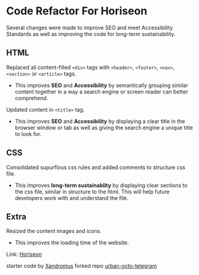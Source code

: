 # Code Refactor For Horiseon

Several changes were made to improve SEO and meet Accessibility Standards as well as improving the code for long-term sustainability.

## HTML
Replaced all content-filled `<div>` tags with `<header>`, `<footer>`, `<nav>`, `<section>` or `<article>` tags.
* This improves __SEO__ and __Accessibility__ by semantically grouping similar content together in a way a search engine or screen reader can better comprehend.

Updated content in `<title>` tag.
* This improves __SEO__ and __Accessibility__ by displaying a clear title in the browser window or tab as well as giving the search engine a unique title to look for.

## CSS
Consolidated supurflous css rules and added comments to structure css file.
* This improves __long-term sustainablity__ by displaying clear sections to the css file, similar in structure to the html. This will help future developers work with and understand the file.

## Extra
Resized the content images and icons.
* This improves the loading time of the website.


Link: [Horiseon](https://highdynamics.github.io/urban-octo-telegram-refactor)


starter code by [Xandromus](https://github.com/Xandromus)
forked repo [urban-octo-telegram](https://github.com/coding-boot-camp/urban-octo-telegram)